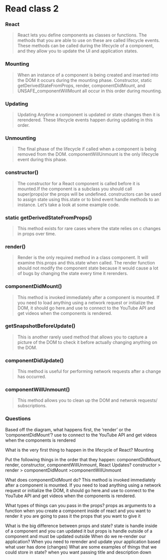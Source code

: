 # Read class 2

### React
>React lets you define components as classes or functions. The   
 methods that you are able to use on these are called lifecycle events. These methods can be called during the lifecycle of a component, and they allow you to update the UI and application states.

### Mounting
> When an instance of a component is being created and inserted into the DOM it occurs during the mounting phase. Constructor, static getDerivedStateFromProps, render, componentDidMount, and UNSAFE_componentWillMount all occur in this order during mounting. 

### Updating
> Updating
  Anytime a component is updated or state changes then it is rerendered. These lifecycle events happen during updating in this order.

### Unmounting
> The final phase of the lifecycle if called when a component is     being removed from the DOM. componentWillUnmount is the only    lifecycle event during this phase.

### constructor()
>The constructor for a React component is called before it is
 mounted.If the component is a subclass you should call super(props)or the props will be undefined. constructors can be used to assign state using this.state or to bind event handle methods to an instance. Let’s take a look at some example code.

### static getDerivedStateFromProps()
> This method exists for rare cases where the state relies on c   changes in props over time.
### render()
> Render is the only required method in a class component. It will   examine this.props and this.state when called. The render function should not modify the component state because it would cause a lot of bugs by changing the state every time it rerenders.

### componentDidMount()
> This method is invoked immediately after a component is mounted. If you need to load anything using a network request or initialize the DOM, it should go here.and use to connect to the YouTube API and get videos when the components is rendered. 

### getSnapshotBeforeUpdate()
> This is another rarely used method that allows you to capture a picture of the DOM to check it before actually changing anything on the DOM.
### componentDidUpdate()
> This method is useful for performing network requests after a  change has occurred. 

### componentWillUnmount()
> This method allows you to clean up the DOM and netwrok requests/ subscriptions.

### Questions
Based off the diagram, what happens first, the ‘render’ or the ‘componentDidMount’?
use to connect to the YouTube API and get videos when the components is rendered

What is the very first thing to happen in the lifecycle of React?
Mounting

Put the following things in the order that they happen: componentDidMount, render, constructor, componentWillUnmount, React Updates?
constructor > render > componentDidMount >componentWillUnmount

What does componentDidMount do?
This method is invoked immediately after a component is mounted. If you need to load anything using a network request or initialize the DOM, it should go here.and use to connect to the YouTube API and get videos when the components is rendered.


What types of things can you pass in the props?
props as arguments to a function when you create a component inside of react and you want to render it you are going to pass it the props that you want to give it

What is the big difference between props and state?
state is handle  inside of a component and you can updated it but props is handle outside of a component and must be updated outside
When do we re-render our application?
When you need to rerender and update your application based what user has done (changes)
What are some examples of things that we could store in state?
when you want passing title and description down 